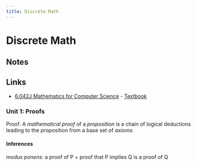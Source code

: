 ```yaml
---
title: Discrete Math
---
```


# Discrete Math

## Notes

## Links

-   [6.042J Mathematics for Computer Science](https://ocw.mit.edu/courses/6-042j-mathematics-for-computer-science-spring-2015/) - [Textbook](https://ocw.mit.edu/courses/6-042j-mathematics-for-computer-science-spring-2015/mit6_042js15_textbook.pdf)

### Unit 1: Proofs

Proof: A _mathematical proof_ of a _proposition_ is a chain of logical deductions leading to the proposition from a base set of _axioms_.

#### Inferences
*modus ponens*: a proof of P + proof that P implies Q is a proof of Q